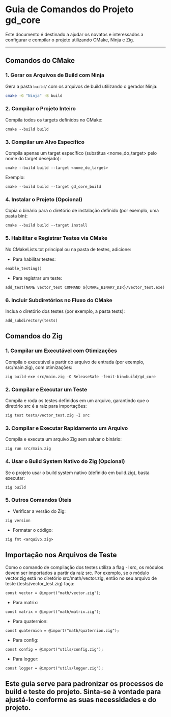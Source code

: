 # Guia de Comandos do Projeto gd_core

Este documento é destinado a ajudar os novatos e interessados a configurar e compilar o projeto utilizando CMake, Ninja e Zig.

---

## Comandos do CMake

### 1. Gerar os Arquivos de Build com Ninja
Gera a pasta `build/` com os arquivos de build utilizando o gerador Ninja:
```bash
cmake -G "Ninja" -B build
```
### 2. Compilar o Projeto Inteiro
Compila todos os targets definidos no CMake:
```
cmake --build build
```
### 3. Compilar um Alvo Específico
Compila apenas um target específico (substitua <nome_do_target> pelo nome do target desejado):
```
cmake --build build --target <nome_do_target>
```
Exemplo:
```
cmake --build build --target gd_core_build
```
### 4. Instalar o Projeto (Opcional)
Copia o binário para o diretório de instalação definido (por exemplo, uma pasta bin):
```
cmake --build build --target install
```
### 5. Habilitar e Registrar Testes via CMake
No CMakeLists.txt principal ou na pasta de testes, adicione:

- Para habilitar testes:
```
enable_testing()
```
- Para registrar um teste:
```
add_test(NAME vector_test COMMAND ${CMAKE_BINARY_DIR}/vector_test.exe)
```
### 6. Incluir Subdiretórios no Fluxo do CMake
Inclua o diretório dos testes (por exemplo, a pasta tests):
```
add_subdirectory(tests)
```

## Comandos do Zig

### 1. Compilar um Executável com Otimizações
Compila o executável a partir do arquivo de entrada (por exemplo, src/main.zig), com otimizações:
```
zig build-exe src/main.zig -O ReleaseSafe -femit-bin=build/gd_core
```
### 2. Compilar e Executar um Teste
Compila e roda os testes definidos em um arquivo, garantindo que o diretório src é a raiz para importações:
```
zig test tests/vector_test.zig -I src
```
### 3. Compilar e Executar Rapidamento um Arquivo
Compila e executa um arquivo Zig sem salvar o binário:
```
zig run src/main.zig
```
### 4. Usar o Build System Nativo do Zig (Opcional)
Se o projeto usar o build system nativo (definido em build.zig), basta executar:
```
zig build
```
### 5. Outros Comandos Úteis

- Verificar a versão do Zig:
```
zig version
```
- Formatar o código:
```
zig fmt <arquivo.zig>
```
## Importação nos Arquivos de Teste

Como o comando de compilação dos testes utiliza a flag -I src, os módulos devem ser importados a partir da raiz src. Por exemplo, se o módulo vector.zig está no diretório src/math/vector.zig, então no seu arquivo de teste (tests/vector_test.zig) faça:
```
const vector = @import("math/vector.zig");
```
- Para matrix:
```
const matrix = @import("math/matrix.zig");
```
- Para quaternion:
```
const quaternion = @import("math/quaternion.zig");
```
- Para config:
```
const config = @import("utils/config.zig");
```
- Para logger:
```
const logger = @import("utils/logger.zig");
```

## Este guia serve para padronizar os processos de build e teste do projeto. Sinta-se à vontade para ajustá-lo conforme as suas necessidades e do projeto.